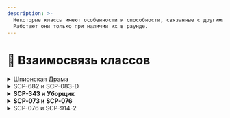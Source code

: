 ```yaml
---
description: >-
  Некоторые классы имеют особенности и способности, связанные с другими.
  Работают они только при наличии их в раунде.
---
```


# 🤝 Взаимосвязь классов

<details>

<summary>Шпионская Драма</summary>

**Шпион Хаоса, Агент О5 и Шпион ГОК.**\
По странному стечению обстоятельств стали друзьями. Они не знают об истинной природе друг друга. Но придёт время, и перед ними встанет выбор - принципы и обязанности или личные отношения…

**Моральная связь**: Пассивно накладывают друг другу положительные эффекты.

**Контракт на убийство**: Убийство противоположной цели даст команде немного тикетов. Наличие цели на убийство отображается в HUD игрока. К сожалению, Дарья не участвует в этой своеобразной игре.

</details>

<details>

<summary>SCP-682 и SCP-083-D</summary>

**Дежавю**: Если SCP-083-D убьёт SCP-682, то он получит постоянный эффект Ярости. Но при этом SCP-682 может обездвижить SCP-083-D. Способность к моментальной регенерации в этом случае не сработает.

</details>

<details>

<summary><strong>SCP-343 и Уборщик</strong></summary>

Оба - обладатели большой аномальной силы, которая не уживается в маленьком пространстве, из-за чего постоянно что-то идёт не так.

**Подавление**: Находясь в среднем радиусе друг от друга, портят себе способности. SCP-343 начинает неправильно работать с оружием, а Уборщик - убирать вещи далеко не на свалку.

</details>

<details>

<summary><strong>SCP-073 и SCP-076</strong></summary>

Неизвестно почему, но являются заклятыми врагами. По крайней мере, так утверждает SCP-076. SCP-073 же пытается избегать контакта с ним и не давать комментарии по этому поводу.

**Вражда**: Убийство SCP-073 даст SCP-076 дополнительную жизнь и спровоцирует Разлом пространства. SCP-073, в свою очередь, будет полностью излечиваться при каждой смерти SCP-076.

</details>

<details>

<summary>SCP-076 и SCP-914-2</summary>

**Запрещённый приём**: SCP-914-2 может убить SCP-076 прямым ударов в голову. Для этого ему нужно нажать Хоткей Noсlip (по стандарту Левый Alt) находясь рядом с SCP-076. При этом он заберёт у SCP-076 JailBird, а сам 076 не потеряет жизнь.

</details>
